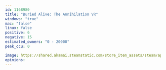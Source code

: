 ```yaml
---
id: 1168980
title: "Buried Alive: The Annihilation VR"
windows: "true"
mac: "false"
linux: false
positive: 6
negative: 15
estimated_owners: "0 - 20000"
peak_ccu: 0

image: https://shared.akamai.steamstatic.com/store_item_assets/steam/apps/1168980/header.jpg?t=1611075637
opinions:
---
```

